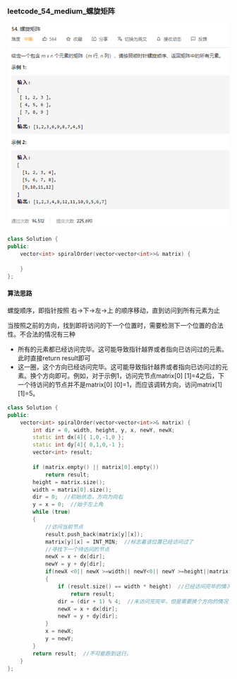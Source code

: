 ### leetcode_54_medium_螺旋矩阵

![image-20201220170806033](leetcode_54_medium_螺旋矩阵.assets/image-20201220170806033.png)

```c++
class Solution {
public:
    vector<int> spiralOrder(vector<vector<int>>& matrix) {

    }
};
```

#### 算法思路

螺旋顺序，即指针按照 右->下->左->上 的顺序移动，直到访问到所有元素为止

当按照之前的方向，找到即将访问的下一个位置时，需要检测下一个位置的合法性。不合法的情况有三种

- 所有的元素都已经访问完毕。这可能导致指针越界或者指向已访问过的元素。此时直接return result即可
- 这一圈，这个方向已经访问完毕。这可能导致指针越界或者指向已访问过的元素。换个方向即可。例如，对于示例1，访问完节点matrix[0] [1]=4之后，下一个待访问的节点并不是matrix[0] [0]=1，而应该调转方向，访问matrix[1] [1]=5。

```c++
class Solution {
public:
	vector<int> spiralOrder(vector<vector<int>>& matrix) {
		int dir = 0, width, height, y, x, newY, newX;
		static int dx[4]{ 1,0,-1,0 };
		static int dy[4]{ 0,1,0,-1 };
		vector<int> result;

		if (matrix.empty() || matrix[0].empty())
			return result;
		height = matrix.size();
		width = matrix[0].size();
		dir = 0;  //初始状态，方向为向右
		y = x = 0;  //始于左上角
		while (true)
		{
			//访问当前节点
			result.push_back(matrix[y][x]);
			matrix[y][x] = INT_MIN;  //标志着该位置已经访问过了
			//寻找下一个待访问的节点
			newX = x + dx[dir];
			newY = y + dy[dir];
			if(newX <0|| newX >=width|| newY<0|| newY >=height||matrix[newY][newX]==INT_MIN)  //如果这个位置非法
			{
				if (result.size() == width * height)  //已经访问完毕的情况
					return result;
				dir = (dir + 1) % 4;  //未访问完完毕，但是需要换个方向的情况
				newX = x + dx[dir];
				newY = y + dy[dir];
			}
			x = newX;
			y = newY;
		}
		return result;  //不可能跑到这行。
	}
};
```

